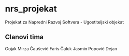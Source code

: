 # nrs_projekat
Projekat za Napredni Razvoj Softvera - Ugostiteljski objekat


## Clanovi tima
Gojak Mirza
Čaušević Faris
Čaluk Jasmin
Popović Dejan
